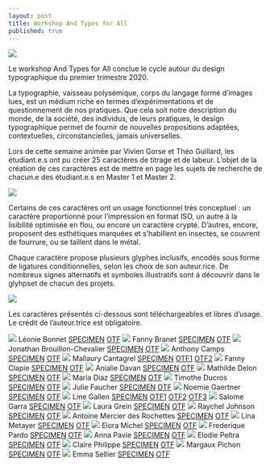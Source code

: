 ```yaml
---
layout: post
title: Workshop And Types for All
published: true
---
```


<img src="/../docs/2020/typo/img/typo-01.png"/>

Le workshop And Types for All conclue le cycle autour du design typographique du premier trimestre 2020. 

La typographie, vaisseau polysémique, corps du langage formé d’images lues, est un médium riche en termes d’expérimentations et de questionnement de nos pratiques. Que cela soit notre description du monde, de la société, des individus, de leurs pratiques, le design typographique permet de fournir de nouvelles propositions adaptées, contextuelles, circonstancielles, jamais universelles. 

Lors de cette semaine animée par Vivien Gorse et Théo Guillard, les étudiant.e.s ont pu créer 25 caractères de titrage et de labeur. L’objet de la création de ces caractères est de mettre en page les sujets de recherche de chacun.e des étudiant.e.s en Master 1 et Master 2. 

<img src="/../docs/2020/typo/img/typo-03.png"/>

Certains de ces caractères ont un usage fonctionnel très conceptuel : un caractère proportionné pour l’impression en format ISO, un autre à la lisibilité optimisée en flou, ou encore un caractère crypté. D’autres, encore, proposent des esthétiques marquées et s’habillent en insectes, se couvrent de fourrure, ou se taillent dans le métal.

Chaque caractère propose plusieurs glyphes inclusifs, encodés sous forme de ligatures conditionnelles, selon les choix de son auteur.rice. De nombreux signes alternatifs et symboles illustratifs sont à découvrir dans le glyhpset de chacun des projets.

<img src="/../docs/2020/typo/img/typo-02.png"/>


Les caractères présentés ci-dessous sont téléchargeables et libres d’usage. Le crédit de l’auteur.trice est obligatoire.



<img src="/../docs/2020/typo/img/mdtct_01.png"/>
Léonie Bonnet <a href="https://drive.google.com/file/d/1cfgiZFmAG8IDRDu4ERawvuJgsEX4_U1s/view?usp=sharing">
SPECIMEN</a> <a href="/../docs/2020/typo/fontes/Amano-Regular.otf">OTF</a>

<img src="/../docs/2020/typo/img/mdtct_05.png"/>
Fanny Branet <a href="https://drive.google.com/file/d/1XoPgOId9qXHBQCMcINy3W6xbiVwAREEA/view?usp=sharing">
SPECIMEN</a> <a href="/../docs/2020/typo/fontes/Boo-Regular.otf">OTF</a>

<img src="/../docs/2020/typo/img/mdtct_02.png"/>
Jonathan Brouillon-Chevalier <a href="https://drive.google.com/file/d/1rs1pg2oVcGmhdddYtd662J_-99plxMUf/view?usp=sharing">
SPECIMEN</a> <a href="/../docs/2020/typo/fontes/Anarchive-Regular.otf">OTF</a>

<img src="/../docs/2020/typo/img/mdtct_09.png"/>
Anthony Camps <a href="https://drive.google.com/file/d/1_vMAgKw9uDgZNFKtOiIjUPXIo4HmLgTD/view?usp=sharing">
SPECIMEN</a> <a href="/../docs/2020/typo/fontes/Enfant-Regular.ttf">OTF</a>

<img src="/../docs/2020/typo/img/mdtct_20.png"/>
Mallaury Cantagrel <a href="https://drive.google.com/file/d/19ad2kNdnJ7Bv7_1ksvd2rjOCx68SXiHy/view?usp=sharing">
SPECIMEN</a> <a href="/../docs/2020/typo/fontes/Niklapolice-Regular.otf">OTF1</a> <a href="/../docs/2020/typo/fontes/Niklapolice-Fullmaj.otf">OTF2</a>

<img src="/../docs/2020/typo/img/mdtct_14.png"/>
Fanny Clapie <a href="https://drive.google.com/file/d/1_CBD19S7ogyoMa3E6ZHGRyDg_UJWireg/view?usp=sharing">
SPECIMEN</a> <a href="/../docs/2020/typo/fontes/hormones-Regular.ttf">OTF</a>

<img src="/../docs/2020/typo/img/mdtct_13.png"/>
Anialie Davan <a href="https://drive.google.com/file/d/1qc4GOmRlRktf08kB8o_g2OvXAMF_aALf/view?usp=sharing">
SPECIMEN</a> <a href="/../docs/2020/typo/fontes/Hastik.otf">OTF</a>

<img src="/../docs/2020/typo/img/mdtct_17.png"/>
Mathilde Delon <a href="https://drive.google.com/file/d/1flwJHQ8T8d2Vsen4ocprJTTO-StZRe_X/view?usp=sharing">
SPECIMEN</a> <a href="/../docs/2020/typo/fontes/mothypa-Regular.otf">OTF</a>

<img src="/../docs/2020/typo/img/mdtct_22.png"/>
Maria Diaz <a href="https://drive.google.com/file/d/1BV_Hvg0AgNc3T5a9vdk4oxzk46w1lpHp/view?usp=sharing">
SPECIMEN</a> <a href="/../docs/2020/typo/fontes/Pilepoele.otf">OTF</a>

<img src="/../docs/2020/typo/img/mdtct_16.png"/>
Timothe Ducros <a href="https://drive.google.com/file/d/1mTcEavcv5eCQnxdF7lfF0Om85cJWIjgM/view?usp=sharing">
SPECIMEN</a> <a href="/../docs/2020/typo/fontes/Klame-Regular.otf">OTF</a>

<img src="/../docs/2020/typo/img/mdtct_25.png"/>
Julie Faucher <a href="https://drive.google.com/file/d/17y8f2RkDu4JTBnzIMwGo15sBO7o6S-7q/view?usp=sharing">
SPECIMEN</a> <a href="/../docs/2020/typo/fontes/typovitrine2.otf">OTF</a>

<img src="/../docs/2020/typo/img/mdtct_19.png"/>
Noemie Gaertner <a href="https://drive.google.com/file/d/1UCCXR0ekxIhkH1CD7DmhQY4U6H2oYFFU/view?usp=sharing">
SPECIMEN</a> <a href="/../docs/2020/typo/fontes/Nearsightype-Regular.otf">OTF</a>

<img src="/../docs/2020/typo/img/mdtct_10.png"/>
Line Gallen <a href="https://drive.google.com/file/d/1XFaJmqVXaTWzHUhgK_9P2EZKjy6h5axi/view?usp=sharing">
SPECIMEN</a> <a href="/../docs/2020/typo/fontes/Enigma-1.otf">OTF1</a> <a href="/../docs/2020/typo/fontes/Enigma-2.otf">OTF2</a> <a href="/../docs/2020/typo/fontes/Enigma-3.otf">OTF3</a>

<img src="/../docs/2020/typo/img/mdtct_15.png"/>
Salome Garra <a href="https://drive.google.com/file/d/14U88BuYmNjwaPCbL1x4nNQhm9vtfBbA0/view?usp=sharing">
SPECIMEN</a> <a href="/../docs/2020/typo/fontes/ISO216-Regular.otf">OTF</a>

<img src="/../docs/2020/typo/img/mdtct_04.png"/>
Laura Grein <a href="https://drive.google.com/file/d/17OeBsAw8gKNlM6V87sjqXIg-MDtDId9Y/view?usp=sharing">
SPECIMEN</a> <a href="/../docs/2020/typo/fontes/BESTIAL-Regular.ttf">OTF</a>

<img src="/../docs/2020/typo/img/mdtct_21.png"/>
Raychel Johnson <a href="https://drive.google.com/file/d/1izTQJ9irZsxMN6cs8r1p02OM6wQJoEN3/view?usp=sharing">
SPECIMEN</a> <a href="/../docs/2020/typo/fontes/Noted-Regular.otf">OTF</a>

<img src="/../docs/2020/typo/img/mdtct_07.png"/>
Antoine Mercier des Rochettes <a href="https://drive.google.com/file/d/1Aopi5NmYs5fnSrDKSMflz6uD-ayicVeT/view?usp=sharing">
SPECIMEN</a> <a href="/../docs/2020/typo/fontes/DropForged.otf">OTF</a>

<img src="/../docs/2020/typo/img/mdtct_08.png"/>
Lina Metayer <a href="https://drive.google.com/file/d/1JxomuTHbUhBU8gfkmKN12p2PFJ6qbYCX/view?usp=sharing">
SPECIMEN</a> <a href="/../docs/2020/typo/fontes/Eauta-Regular.otf">OTF</a>

<img src="/../docs/2020/typo/img/mdtct_23.png"/>
Elora Michel <a href="https://drive.google.com/file/d/1JUYHkPafMluEzcFpFXcV7jGCCBo73gWZ/view?usp=sharing">
SPECIMEN</a> <a href="/../docs/2020/typo/fontes/Populo.ttf">OTF</a>

<img src="/../docs/2020/typo/img/mdtct_03.png"/>
Frederique Pardo <a href="https://drive.google.com/file/d/1hNOqNCBhvJnNbgMd7_PwpQ7fuVj4vSYi/view?usp=sharing">
SPECIMEN</a> <a href="/../docs/2020/typo/fontes/ARTHROPODA_Regular_PARDO_Frederique.otf">OTF</a>

<img src="/../docs/2020/typo/img/mdtct_12.png"/>
Anna Pavie <a href="https://drive.google.com/file/d/1UAx24hdrAB4Wm-HrXyyIraPOUj7r7MrH/view?usp=sharing">
SPECIMEN</a> <a href="/../docs/2020/typo/fontes/Gendercool-Regular.otf">OTF</a>

<img src="/../docs/2020/typo/img/mdtct_18.png"/>
Elodie Peltra <a href="https://drive.google.com/file/d/10UVwffoN0GfEc-u6RFkcN19KNVpgL3ST/view?usp=sharing">
SPECIMEN</a> <a href="/../docs/2020/typo/fontes/Mytype.otf">OTF</a>

<img src="/../docs/2020/typo/img/mdtct_06.png"/>
Claire Philippe <a href="https://drive.google.com/file/d/1rfPeZx9uvm3D73f_A0KzkgSp0qYGAT0J/view?usp=sharing">
SPECIMEN</a> <a href="/../docs/2020/typo/fontes/Corps-Contraste.otf">OTF</a>

<img src="/../docs/2020/typo/img/mdtct_24.png"/>
Margaux Pichon <a href="https://drive.google.com/file/d/1Jf1owjQ3mREuW0b144Bf5EVME8rUc0J7/view?usp=sharing">
SPECIMEN</a> <a href="/../docs/2020/typo/fontes/RuinedeRome.otf">OTF</a>

<img src="/../docs/2020/typo/img/mdtct_11.png"/>
Emma Sellier <a href="https://drive.google.com/file/d/1O4DCtBamA7Ivvz_leYI7Dq8B71HryXJU/view?usp=sharing">
SPECIMEN</a> <a href="/../docs/2020/typo/fontes/fluide.otf">OTF</a>




